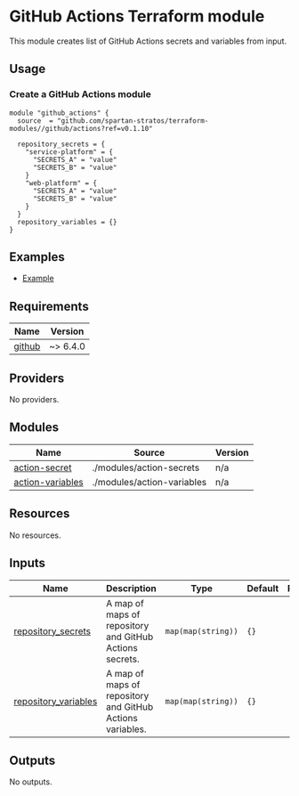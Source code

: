 # GitHub Actions Terraform module
This module creates list of GitHub Actions secrets and variables from input.

## Usage
### Create a GitHub Actions module
```hcl
module "github_actions" {
  source  = "github.com/spartan-stratos/terraform-modules//github/actions?ref=v0.1.10"

  repository_secrets = {
    "service-platform" = {
      "SECRETS_A" = "value"
      "SECRETS_B" = "value"
    }
    "web-platform" = {
      "SECRETS_A" = "value"
      "SECRETS_B" = "value"
    }
  }
  repository_variables = {}
}
```

## Examples
- [Example](./examples/complete/)

<!-- BEGIN_TF_DOCS -->
## Requirements

| Name | Version |
|------|---------|
| <a name="requirement_github"></a> [github](#requirement\_github) | ~> 6.4.0 |

## Providers

No providers.

## Modules

| Name | Source | Version |
|------|--------|---------|
| <a name="module_action-secret"></a> [action-secret](#module\_action-secret) | ./modules/action-secrets | n/a |
| <a name="module_action-variables"></a> [action-variables](#module\_action-variables) | ./modules/action-variables | n/a |

## Resources

No resources.

## Inputs

| Name | Description | Type | Default | Required |
|------|-------------|------|---------|:--------:|
| <a name="input_repository_secrets"></a> [repository\_secrets](#input\_repository\_secrets) | A map of maps of repository and GitHub Actions secrets. | `map(map(string))` | `{}` | no |
| <a name="input_repository_variables"></a> [repository\_variables](#input\_repository\_variables) | A map of maps of repository and GitHub Actions variables. | `map(map(string))` | `{}` | no |

## Outputs

No outputs.
<!-- END_TF_DOCS -->
